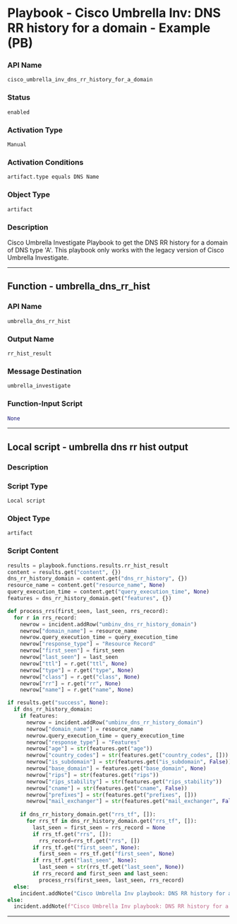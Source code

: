 <!--
    DO NOT MANUALLY EDIT THIS FILE
    THIS FILE IS AUTOMATICALLY GENERATED WITH resilient-sdk codegen
    Generated with resilient-sdk v51.0.2.2.1096
-->

# Playbook - Cisco Umbrella Inv: DNS RR history for a domain - Example (PB)

### API Name
`cisco_umbrella_inv_dns_rr_history_for_a_domain`

### Status
`enabled`

### Activation Type
`Manual`

### Activation Conditions
`artifact.type equals DNS Name`

### Object Type
`artifact`

### Description
Cisco Umbrella Investigate Playbook to get the DNS RR history for a domain of DNS type 'A'. This playbook only works with the legacy version of Cisco Umbrella Investigate.


---
## Function - umbrella_dns_rr_hist

### API Name
`umbrella_dns_rr_hist`

### Output Name
`rr_hist_result`

### Message Destination
`umbrella_investigate`

### Function-Input Script
```python
None
```

---

## Local script - umbrella dns rr hist output

### Description


### Script Type
`Local script`

### Object Type
`artifact`

### Script Content
```python
results = playbook.functions.results.rr_hist_result
content = results.get("content", {})
dns_rr_history_domain = content.get("dns_rr_history", {})
resource_name = content.get("resource_name", None)
query_execution_time = content.get("query_execution_time", None)
features = dns_rr_history_domain.get("features", {})

def process_rrs(first_seen, last_seen, rrs_record):
  for r in rrs_record:
    newrow = incident.addRow("umbinv_dns_rr_history_domain")
    newrow["domain_name"] = resource_name
    newrow.query_execution_time = query_execution_time
    newrow["response_type"] = "Resource Record"
    newrow["first_seen"] = first_seen
    newrow["last_seen"] = last_seen
    newrow["ttl"] = r.get("ttl", None)
    newrow["type"] = r.get("type", None)
    newrow["class"] = r.get("class", None)
    newrow["rr"] = r.get("rr", None)
    newrow["name"] = r.get("name", None)

if results.get("success", None):
  if dns_rr_history_domain:
    if features:
      newrow = incident.addRow("umbinv_dns_rr_history_domain")
      newrow["domain_name"] = resource_name
      newrow.query_execution_time = query_execution_time
      newrow["response_type"] = "Features"
      newrow["age"] = str(features.get("age"))
      newrow["country_codes"] = str(features.get("country_codes", []))
      newrow["is_subdomain"] = str(features.get("is_subdomain", False))
      newrow["base_domain"] = features.get("base_domain", None)
      newrow["rips"] = str(features.get("rips"))
      newrow["rips_stability"] = str(features.get("rips_stability"))
      newrow["cname"] = str(features.get("cname", False))
      newrow["prefixes"] = str(features.get("prefixes", []))
      newrow["mail_exchanger"] = str(features.get("mail_exchanger", False))
  
    if dns_rr_history_domain.get("rrs_tf", []):
      for rrs_tf in dns_rr_history_domain.get("rrs_tf", []):
        last_seen = first_seen = rrs_record = None
        if rrs_tf.get("rrs", []):
          rrs_record=rrs_tf.get("rrs", [])
        if rrs_tf.get("first_seen", None):
          first_seen = rrs_tf.get("first_seen", None)
        if rrs_tf.get("last_seen", None):
          last_seen = str(rrs_tf.get("last_seen", None))
        if rrs_record and first_seen and last_seen:
          process_rrs(first_seen, last_seen, rrs_record)
  else:
    incident.addNote("Cisco Umbrella Inv playbook: DNS RR history for a domain returned no results.")
else:
  incident.addNote(f"Cisco Umbrella Inv playbook: DNS RR history for a domain\nFailed with reason: {results.get('reason', None)}")
```

---

